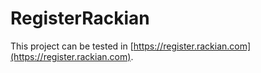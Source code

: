 # RegisterRackian

This project can be tested in [https://register.rackian.com](https://register.rackian.com).